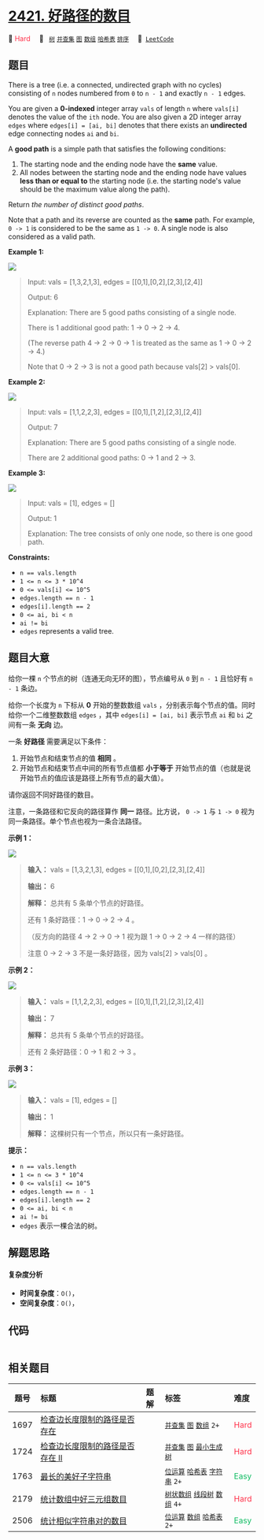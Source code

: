 # [2421. 好路径的数目](https://leetcode.com/problems/number-of-good-paths)

🔴 <font color=#ff334b>Hard</font>&emsp; 🔖&ensp; [`树`](/tag/tree.md) [`并查集`](/tag/union-find.md) [`图`](/tag/graph.md) [`数组`](/tag/array.md) [`哈希表`](/tag/hash-table.md) [`排序`](/tag/sorting.md)&emsp; 🔗&ensp;[`LeetCode`](https://leetcode.com/problems/number-of-good-paths)

## 题目

There is a tree (i.e. a connected, undirected graph with no cycles) consisting
of `n` nodes numbered from `0` to `n - 1` and exactly `n - 1` edges.

You are given a **0-indexed** integer array `vals` of length `n` where
`vals[i]` denotes the value of the `ith` node. You are also given a 2D integer
array `edges` where `edges[i] = [ai, bi]` denotes that there exists an
**undirected** edge connecting nodes `ai` and `bi`.

A **good path** is a simple path that satisfies the following conditions:

  1. The starting node and the ending node have the **same** value.
  2. All nodes between the starting node and the ending node have values **less than or equal to** the starting node (i.e. the starting node's value should be the maximum value along the path).

Return _the number of distinct good paths_.

Note that a path and its reverse are counted as the **same** path. For
example, `0 -> 1` is considered to be the same as `1 -> 0`. A single node is
also considered as a valid path.



**Example 1:**

![](https://assets.leetcode.com/uploads/2022/08/04/f9caaac15b383af9115c5586779dec5.png)

> Input: vals = [1,3,2,1,3], edges = [[0,1],[0,2],[2,3],[2,4]]
> 
> Output: 6
> 
> Explanation: There are 5 good paths consisting of a single node.
> 
> There is 1 additional good path: 1 -> 0 -> 2 -> 4.
> 
> (The reverse path 4 -> 2 -> 0 -> 1 is treated as the same as 1 -> 0 -> 2 -> 4.)
> 
> Note that 0 -> 2 -> 3 is not a good path because vals[2] > vals[0].

**Example 2:**

![](https://assets.leetcode.com/uploads/2022/08/04/149d3065ec165a71a1b9aec890776ff.png)

> Input: vals = [1,1,2,2,3], edges = [[0,1],[1,2],[2,3],[2,4]]
> 
> Output: 7
> 
> Explanation: There are 5 good paths consisting of a single node.
> 
> There are 2 additional good paths: 0 -> 1 and 2 -> 3.

**Example 3:**

![](https://assets.leetcode.com/uploads/2022/08/04/31705e22af3d9c0a557459bc7d1b62d.png)

> Input: vals = [1], edges = []
> 
> Output: 1
> 
> Explanation: The tree consists of only one node, so there is one good path.

**Constraints:**

  * `n == vals.length`
  * `1 <= n <= 3 * 10^4`
  * `0 <= vals[i] <= 10^5`
  * `edges.length == n - 1`
  * `edges[i].length == 2`
  * `0 <= ai, bi < n`
  * `ai != bi`
  * `edges` represents a valid tree.


## 题目大意

给你一棵 `n` 个节点的树（连通无向无环的图），节点编号从 `0` 到 `n - 1` 且恰好有 `n - 1` 条边。

给你一个长度为 `n` 下标从 **0**  开始的整数数组 `vals` ，分别表示每个节点的值。同时给你一个二维整数数组 `edges` ，其中
`edges[i] = [ai, bi]` 表示节点 `ai` 和 `bi` 之间有一条 **无向**  边。

一条 **好路径**  需要满足以下条件：

  1. 开始节点和结束节点的值 **相同**  。
  2. 开始节点和结束节点中间的所有节点值都 **小于等于**  开始节点的值（也就是说开始节点的值应该是路径上所有节点的最大值）。

请你返回不同好路径的数目。

注意，一条路径和它反向的路径算作 **同一**  路径。比方说， `0 -> 1` 与 `1 -> 0` 视为同一条路径。单个节点也视为一条合法路径。



**示例  1：**

![](https://assets.leetcode.com/uploads/2022/08/04/f9caaac15b383af9115c5586779dec5.png)

> 
> 
> 
> 
> 
> **输入：** vals = [1,3,2,1,3], edges = [[0,1],[0,2],[2,3],[2,4]]
> 
> **输出：** 6
> 
> **解释：** 总共有 5 条单个节点的好路径。
> 
> 还有 1 条好路径：1 -> 0 -> 2 -> 4 。
> 
> （反方向的路径 4 -> 2 -> 0 -> 1 视为跟 1 -> 0 -> 2 -> 4 一样的路径）
> 
> 注意 0 -> 2 -> 3 不是一条好路径，因为 vals[2] > vals[0] 。
> 
> 

**示例 2：**

![](https://assets.leetcode.com/uploads/2022/08/04/149d3065ec165a71a1b9aec890776ff.png)

> 
> 
> 
> 
> 
> **输入：** vals = [1,1,2,2,3], edges = [[0,1],[1,2],[2,3],[2,4]]
> 
> **输出：** 7
> 
> **解释：** 总共有 5 条单个节点的好路径。
> 
> 还有 2 条好路径：0 -> 1 和 2 -> 3 。
> 
> 

**示例 3：**

![](https://assets.leetcode.com/uploads/2022/08/04/31705e22af3d9c0a557459bc7d1b62d.png)

> 
> 
> 
> 
> 
> **输入：** vals = [1], edges = []
> 
> **输出：** 1
> 
> **解释：** 这棵树只有一个节点，所以只有一条好路径。
> 
> 



**提示：**

  * `n == vals.length`
  * `1 <= n <= 3 * 10^4`
  * `0 <= vals[i] <= 10^5`
  * `edges.length == n - 1`
  * `edges[i].length == 2`
  * `0 <= ai, bi < n`
  * `ai != bi`
  * `edges` 表示一棵合法的树。


## 解题思路

#### 复杂度分析

- **时间复杂度**：`O()`，
- **空间复杂度**：`O()`，

## 代码

```javascript

```

## 相关题目

<!-- prettier-ignore -->
| 题号 | 标题 | 题解 | 标签 | 难度 |
| :------: | :------ | :------: | :------ | :------ |
| 1697 | [检查边长度限制的路径是否存在](https://leetcode.com/problems/checking-existence-of-edge-length-limited-paths) |  |  [`并查集`](/tag/union-find.md) [`图`](/tag/graph.md) [`数组`](/tag/array.md) `2+` | <font color=#ff334b>Hard</font> |
| 1724 | [检查边长度限制的路径是否存在 II](https://leetcode.com/problems/checking-existence-of-edge-length-limited-paths-ii) |  |  [`并查集`](/tag/union-find.md) [`图`](/tag/graph.md) [`最小生成树`](/tag/minimum-spanning-tree.md) | <font color=#ff334b>Hard</font> |
| 1763 | [最长的美好子字符串](https://leetcode.com/problems/longest-nice-substring) |  |  [`位运算`](/tag/bit-manipulation.md) [`哈希表`](/tag/hash-table.md) [`字符串`](/tag/string.md) `2+` | <font color=#15bd66>Easy</font> |
| 2179 | [统计数组中好三元组数目](https://leetcode.com/problems/count-good-triplets-in-an-array) |  |  [`树状数组`](/tag/binary-indexed-tree.md) [`线段树`](/tag/segment-tree.md) [`数组`](/tag/array.md) `4+` | <font color=#ff334b>Hard</font> |
| 2506 | [统计相似字符串对的数目](https://leetcode.com/problems/count-pairs-of-similar-strings) |  |  [`位运算`](/tag/bit-manipulation.md) [`数组`](/tag/array.md) [`哈希表`](/tag/hash-table.md) `2+` | <font color=#15bd66>Easy</font> |